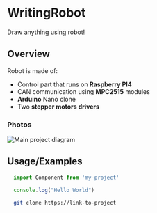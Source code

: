 
# WritingRobot
Draw anything using robot!

## Overview

Robot is made of:
- Control part that runs on __Raspberry PI4__
- CAN communication using __MPC2515__ modules
- __Arduino__ Nano clone
- Two __stepper motors drivers__

### Photos

![Main project diagram](/assets/images/tux.png)
## Usage/Examples  
~~~javascript  
  import Component from 'my-project'

  console.log("Hello World")
~~~  

~~~bash  
  git clone https://link-to-project
~~~